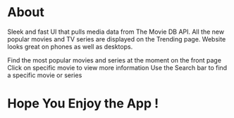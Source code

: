 # About
Sleek and fast UI that pulls media data from The Movie DB API. All the new popular movies and TV series are displayed on the Trending page. Website looks great on phones as well as desktops.

Find the most popular movies and series at the moment on the front page
Click on specific movie to view more information
Use the Search bar to find a specific movie or series


# Hope You Enjoy the App !
